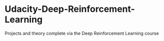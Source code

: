 # Udacity-Deep-Reinforcement-Learning
Projects and theory complete via the Deep Reinforcement Learning course
